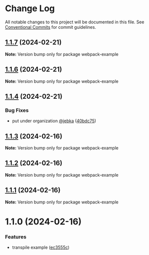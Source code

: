 # Change Log

All notable changes to this project will be documented in this file.
See [Conventional Commits](https://conventionalcommits.org) for commit guidelines.

## [1.1.7](https://github.com/just-paja/svg-sprites/compare/v1.1.6...v1.1.7) (2024-02-21)

**Note:** Version bump only for package webpack-example





## [1.1.6](https://github.com/just-paja/svg-sprites/compare/v1.1.5...v1.1.6) (2024-02-21)

**Note:** Version bump only for package webpack-example





## [1.1.4](https://github.com/just-paja/svg-sprites/compare/v1.1.3...v1.1.4) (2024-02-21)


### Bug Fixes

* put under organization [@jebka](https://github.com/jebka) ([40bdc75](https://github.com/just-paja/svg-sprites/commit/40bdc751f7b00d4edf0780ccc0978216705cad79))





## [1.1.3](https://github.com/just-paja/svg-sprites/compare/v1.1.2...v1.1.3) (2024-02-16)

**Note:** Version bump only for package webpack-example





## [1.1.2](https://github.com/just-paja/svg-sprites/compare/v1.1.1...v1.1.2) (2024-02-16)

**Note:** Version bump only for package webpack-example





## [1.1.1](https://github.com/just-paja/svg-sprites/compare/v1.1.0...v1.1.1) (2024-02-16)

**Note:** Version bump only for package webpack-example





# 1.1.0 (2024-02-16)


### Features

* transpile example ([ec3555c](https://github.com/just-paja/svg-sprites/commit/ec3555c4ac63bf95a75c8088d9e3beb1b217e941))

